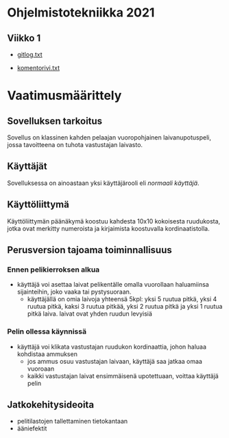 # Ohjelmistotekniikka 2021
## Viikko 1
* [gitlog.txt](https://github.com/tommivk/ot-harjoitustyo/blob/master/laskarit/viikko1/gitlog.txt)
 
* [komentorivi.txt](https://github.com/tommivk/ot-harjoitustyo/blob/master/laskarit/viikko1/komentorivi.txt)


# Vaatimusmäärittely
## Sovelluksen tarkoitus
Sovellus on klassinen kahden pelaajan vuoropohjainen laivanupotuspeli, jossa tavoitteena on tuhota vastustajan laivasto.
## Käyttäjät
Sovelluksessa on ainoastaan yksi käyttäjärooli eli <i>normaali käyttäjä</i>.
## Käyttöliittymä
Käyttöliittymän päänäkymä koostuu kahdesta 10x10 kokoisesta ruudukosta, jotka ovat merkitty numeroista ja kirjaimista koostuvalla kordinaatistolla. 
## Perusversion tajoama toiminnallisuus
### Ennen pelikierroksen alkua
* käyttäjä voi asettaa laivat pelikentälle omalla vuorollaan haluamiinsa sijainteihin, joko vaaka tai pystysuoraan. 
  * käyttäjällä on omia laivoja yhteensä 5kpl: yksi 5 ruutua pitkä, yksi 4 ruutua pitkä, kaksi 3 ruutua pitkää, yksi 2 ruutua pitkä ja yksi 1 ruutua pitkä laiva. laivat ovat yhden ruudun levyisiä
### Pelin ollessa käynnissä 
* käyttäjä voi klikata vastustajan ruudukon kordinaattia, johon haluaa kohdistaa ammuksen
  * jos ammus osuu vastustajan laivaan, käyttäjä saa jatkaa omaa vuoroaan
  * kaikki vastustajan laivat ensimmäisenä upotettuaan, voittaa käyttäjä pelin
## Jatkokehitysideoita
* pelitilastojen tallettaminen tietokantaan
* ääniefektit
